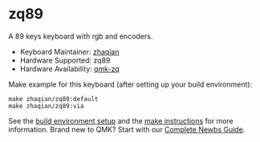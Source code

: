 # zq89

A 89 keys keyboard with rgb and encoders.

* Keyboard Maintainer: [zhaqian](https://github.com/zhaqian12)
* Hardware Supported: zq89
* Hardware Availability: [qmk-zq](https://github.com/zhaqian12/qmk_firmware)

Make example for this keyboard (after setting up your build environment):

    make zhaqian/zq89:default
    make zhaqian/zq89:via

See the [build environment setup](https://docs.qmk.fm/#/getting_started_build_tools) and the [make instructions](https://docs.qmk.fm/#/getting_started_make_guide) for more information. Brand new to QMK? Start with our [Complete Newbs Guide](https://docs.qmk.fm/#/newbs).
